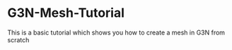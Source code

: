 # G3N-Mesh-Tutorial
 This is a basic tutorial which shows you how to create a mesh in G3N from scratch
